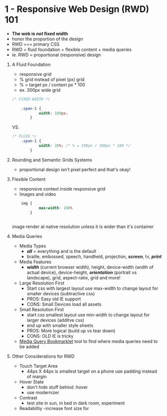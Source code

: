 # 1 - Responsive Web Design (RWD) 101

* **The web is _not_ fixed width**
* honor the proportion of the design
* RWD === primary CSS
* RWD = fluid foundation + flexible content + media queries
* ie. RWD = proportional (responsive) design

1. A Fluid Foundation  
    * responsive grid
    * % grid instead of pixel (px) grid
    *  % = target px / context px * 100
    * ex. 300px wide grid
    ```css  
    /* FIXED-WIDTH */
  
        .span-1 {
                width: 100px;
            }
    ```
    VS.

    ```css   
    /* FLUID */
        .span-1 {
                width: 30%; /* % = 100px / 300px * 100 */
            }
    ```

    
2. Rounding and Semantic Grids Systems
    * proportional design isn't pixel perfect and that's okay!
3. Flexible Content
    * responsive context inside responsive grid
    * Images and video
    ```css 
        img {
                max-width: 100%
            }
        
    ```
    image render at native resolution unless it is wider than it's container
4. Media Queries
    * Media Types
        - **_all_** = everything and is the default
        - braille, embossed, speech, handheld, projection, **_screen_**, tv, **_print_**
    * Media Features
        * **_width_** (current browser width), height, device-width (width of actual device), device-height, **_orientation_** (portrait vs landscape), grid, aspect-ratio, grid and more!
    * Large Resolution First
        - Start css with largest layout use max-width to change layout for smaller devices (subtractive  css)
        - PROS: Easy old IE support
        - CONS: Small Devices load all assets
    * Small Resolution First
        - start css smallest layout  use min-width to change layout for larger devices (additve css) 
        - end up with smaller style sheets
        - PROS: More logical (build up vs tear down)
        - CONS: OLD IE is tricky
    * [Media Query Bookmarklet](https://github.com/sparkbox/mediaQueryBookmarklet) tool to find where media queries need to be added
5. Other Considerations for RWD
    * Touch Target Area 
        - 44px X 44px is smallest target on a phone 
        use padding instead of margin
    * Hover State
        - don't hide stuff behind :hover
        - use modernizer
    * Contrast
        - test site in sun, in bed in dark room, experiment
    * Readabiltiy 
        -increase font size for
         
    
    
    
    
